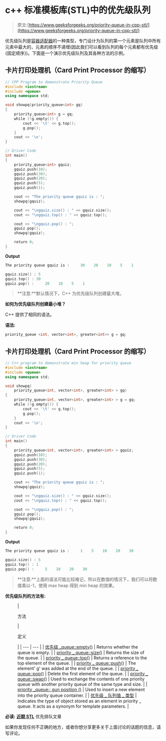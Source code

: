 # c++ 标准模板库(STL)中的优先级队列

> 原文:[https://www.geeksforgeeks.org/priority-queue-in-cpp-stl/](https://www.geeksforgeeks.org/priority-queue-in-cpp-stl/)

优先级队列是[容器适配器](https://www.geeksforgeeks.org/containers-cpp-stl/)的一种类型，专门设计为队列的第一个元素是队列中所有元素中最大的，元素的顺序不递增(因此我们可以看到队列的每个元素都有优先级{固定顺序})。下面是一个演示优先级队列及其各种方法的示例。

## 卡片打印处理机（Card Print Processor 的缩写）

```cpp
// CPP Program to demonstrate Priority Queue
#include <iostream>
#include <queue>
using namespace std;

void showpq(priority_queue<int> gq)
{
    priority_queue<int> g = gq;
    while (!g.empty()) {
        cout << '\t' << g.top();
        g.pop();
    }
    cout << '\n';
}

// Driver Code
int main()
{
    priority_queue<int> gquiz;
    gquiz.push(10);
    gquiz.push(30);
    gquiz.push(20);
    gquiz.push(5);
    gquiz.push(1);

    cout << "The priority queue gquiz is : ";
    showpq(gquiz);

    cout << "\ngquiz.size() : " << gquiz.size();
    cout << "\ngquiz.top() : " << gquiz.top();

    cout << "\ngquiz.pop() : ";
    gquiz.pop();
    showpq(gquiz);

    return 0;
}
```

**Output**

```cpp
The priority queue gquiz is :     30    20    10    5    1

gquiz.size() : 5
gquiz.top() : 30
gquiz.pop() :     20    10    5    1
```

> **注意:**默认情况下，C++ 为优先级队列创建最大堆。

**如何为优先级队列创建最小堆？**

C++ 提供了相同的语法。

**语法:**

```cpp
priority_queue <int, vector<int>, greater<int>> g = gq;  
```

## 卡片打印处理机（Card Print Processor 的缩写）

```cpp
// C++ program to demonstrate min heap for priority queue
#include <iostream>
#include <queue>
using namespace std;

void showpq(
    priority_queue<int, vector<int>, greater<int> > gq)
{
    priority_queue<int, vector<int>, greater<int> > g = gq;
    while (!g.empty()) {
        cout << '\t' << g.top();
        g.pop();
    }
    cout << '\n';
}

// Driver Code
int main()
{
    priority_queue<int, vector<int>, greater<int> > gquiz;
    gquiz.push(10);
    gquiz.push(30);
    gquiz.push(20);
    gquiz.push(5);
    gquiz.push(1);

    cout << "The priority queue gquiz is : ";
    showpq(gquiz);

    cout << "\ngquiz.size() : " << gquiz.size();
    cout << "\ngquiz.top() : " << gquiz.top();

    cout << "\ngquiz.pop() : ";
    gquiz.pop();
    showpq(gquiz);

    return 0;
}
```

**Output**

```cpp
The priority queue gquiz is :     1    5    10    20    30

gquiz.size() : 5
gquiz.top() : 1
gquiz.pop() :     5    10    20    30
```

> **注意:**上面的语法可能比较难记，所以在数值的情况下，我们可以将数值乘以-1，使用 max heap 得到 min heap 的效果。

**优先级队列的方法有:**

<figure class="table">

| 

方法

 | 

定义

 |
| --- | --- |
| [优先级 _queue::empty()](https://www.geeksforgeeks.org/priority_queueempty-priority_queuesize-c-stl/) | Returns whether the queue is empty. |
| [priority _ queue::size()](https://www.geeksforgeeks.org/priority_queueempty-priority_queuesize-c-stl/) | Returns the size of the queue. |
| [priority _ queue::top()](https://www.geeksforgeeks.org/priority_queuetop-c-stl/) | Returns a reference to the top element of the queue. |
| [priority _ queue::push()](https://www.geeksforgeeks.org/priority_queuepush-priority_queuepop-c-stl/) | The element' g' was added at the end of the queue. |
| [priority _ queue::pop()](https://www.geeksforgeeks.org/priority_queuepush-priority_queuepop-c-stl/) | Delete the first element of the queue. |
| [priority _ queue::swap()](https://www.geeksforgeeks.org/priority_queueswap-c-stl/) | Used to exchange the contents of one priority queue with another priority queue of the same type and size. |
| [priority _queue:: gun position ()](https://www.geeksforgeeks.org/priority_queue-emplace-in-cpp-stl/) | Used to insert a new element into the priority queue container. |
| [优先级 _ 队列值 _ 类型](https://www.geeksforgeeks.org/priority_queue-value_type-in-c-stl/) | Indicates the type of object stored as an element in priority _ queue. It acts as a synonym for template parameters. |

</figure>

**必读:** [**近期 STL**](https://www.geeksforgeeks.org/tag/cpp-priority-queue/) 优先排队文章

如果你发现任何不正确的地方，或者你想分享更多关于上面讨论的话题的信息，请写评论。